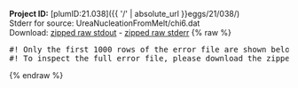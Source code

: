 **Project ID:** [plumID:21.038]({{ '/' | absolute_url }}eggs/21/038/)  
Stderr for source:  UreaNucleationFromMelt/chi6.dat   
Download: [zipped raw stdout](chi6.dat.plumed.stdout.txt.zip) - [zipped raw stderr](chi6.dat.plumed.stderr.txt.zip) 
{% raw %}
<pre>
#! Only the first 1000 rows of the error file are shown below
#! To inspect the full error file, please download the zipped raw stderr file above
</pre>
{% endraw %}
